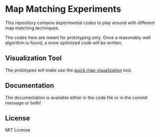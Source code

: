 Map Matching Experiments
========================

This repository contains experimental codes to play around with different map
matching techniques.

The codes here are meant for prototyping only. Once a reasonably well algorithm
is found, a more optimized code will be written.


Visualization Tool
------------------

The prototypes will make use the
[quick map visualization](https://github.com/angkot/quick-map-visualization)
tool.


Documentation
-------------

The documentation is available either in the code file or in the commit message
or both!


License
-------

MIT License


